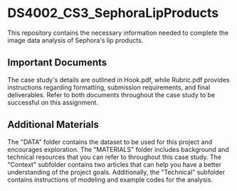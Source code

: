 # DS4002_CS3_SephoraLipProducts
This repository contains the necessary information needed to complete the image data analysis of Sephora's lip products.

## Important Documents
The case study's details are outlined in Hook.pdf, while Rubric.pdf provides instructions regarding formatting, submission requirements, and final deliverables. Refer to both documents throughout the case study to be successful on this assignment.

## Additional Materials
The "DATA" folder contains the dataset to be used for this project and encourages exploration. The "MATERIALS" folder includes background and technical resources that you can refer to throughout this case study. The "Context" subfolder contains two articles that can help you have a better understanding of the project goals. Additionally, the "Technical" subfolder contains instructions of modeling and example codes for the analysis. 
